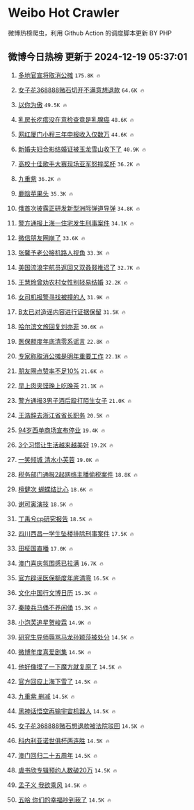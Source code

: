 # Weibo Hot Crawler 



微博热榜爬虫，利用 Github Action 的调度脚本更新 BY PHP 


## 微博今日热榜 更新于 2024-12-19 05:37:01 
1. [多地官宣将取消公摊](https://s.weibo.com/weibo?q=%23%E5%A4%9A%E5%9C%B0%E5%AE%98%E5%AE%A3%E5%B0%86%E5%8F%96%E6%B6%88%E5%85%AC%E6%91%8A%23&t=31&band_rank=1&Refer=top) `175.8K 🔥` 

1. [女子花368888赌石切开不满意想退款](https://s.weibo.com/weibo?q=%23%E5%A5%B3%E5%AD%90%E8%8A%B1368888%E8%B5%8C%E7%9F%B3%E5%88%87%E5%BC%80%E4%B8%8D%E6%BB%A1%E6%84%8F%E6%83%B3%E9%80%80%E6%AC%BE%23&t=31&band_rank=2&Refer=top) `64.6K 🔥` 

1. [以你为傲](https://s.weibo.com/weibo?q=%23%E4%BB%A5%E4%BD%A0%E4%B8%BA%E5%82%B2%23&t=31&band_rank=3&Refer=top) `49.5K 🔥` 

1. [乳房长疙瘩没在意检查竟是乳腺癌](https://s.weibo.com/weibo?q=%23%E4%B9%B3%E6%88%BF%E9%95%BF%E7%96%99%E7%98%A9%E6%B2%A1%E5%9C%A8%E6%84%8F%E6%A3%80%E6%9F%A5%E7%AB%9F%E6%98%AF%E4%B9%B3%E8%85%BA%E7%99%8C%23&t=31&band_rank=4&Refer=top) `48.6K 🔥` 

1. [网红厦门小程三年申报收入仅数万](https://s.weibo.com/weibo?q=%23%E7%BD%91%E7%BA%A2%E5%8E%A6%E9%97%A8%E5%B0%8F%E7%A8%8B%E4%B8%89%E5%B9%B4%E7%94%B3%E6%8A%A5%E6%94%B6%E5%85%A5%E4%BB%85%E6%95%B0%E4%B8%87%23&t=31&band_rank=5&Refer=top) `44.6K 🔥` 

1. [新婚夫妇合影结婚证被玉龙雪山收下了](https://s.weibo.com/weibo?q=%23%E6%96%B0%E5%A9%9A%E5%A4%AB%E5%A6%87%E5%90%88%E5%BD%B1%E7%BB%93%E5%A9%9A%E8%AF%81%E8%A2%AB%E7%8E%89%E9%BE%99%E9%9B%AA%E5%B1%B1%E6%94%B6%E4%B8%8B%E4%BA%86%23&t=31&band_rank=6&Refer=top) `40.9K 🔥` 

1. [高校十佳歌手大赛现场亚军怒摔奖杯](https://s.weibo.com/weibo?q=%23%E9%AB%98%E6%A0%A1%E5%8D%81%E4%BD%B3%E6%AD%8C%E6%89%8B%E5%A4%A7%E8%B5%9B%E7%8E%B0%E5%9C%BA%E4%BA%9A%E5%86%9B%E6%80%92%E6%91%94%E5%A5%96%E6%9D%AF%23&t=31&band_rank=7&Refer=top) `36.2K 🔥` 

1. [九重紫](https://s.weibo.com/weibo?q=%E4%B9%9D%E9%87%8D%E7%B4%AB&t=31&band_rank=8&Refer=top) `36.2K 🔥` 

1. [鹿晗苹果头](https://s.weibo.com/weibo?q=%E9%B9%BF%E6%99%97%E8%8B%B9%E6%9E%9C%E5%A4%B4&t=31&band_rank=9&Refer=top) `35.3K 🔥` 

1. [俄首次披露正研发新型洲际弹道导弹](https://s.weibo.com/weibo?q=%23%E4%BF%84%E9%A6%96%E6%AC%A1%E6%8A%AB%E9%9C%B2%E6%AD%A3%E7%A0%94%E5%8F%91%E6%96%B0%E5%9E%8B%E6%B4%B2%E9%99%85%E5%BC%B9%E9%81%93%E5%AF%BC%E5%BC%B9%23&t=31&band_rank=10&Refer=top) `34.8K 🔥` 

1. [警方通报上海一住宅发生刑事案件](https://s.weibo.com/weibo?q=%23%E8%AD%A6%E6%96%B9%E9%80%9A%E6%8A%A5%E4%B8%8A%E6%B5%B7%E4%B8%80%E4%BD%8F%E5%AE%85%E5%8F%91%E7%94%9F%E5%88%91%E4%BA%8B%E6%A1%88%E4%BB%B6%23&t=31&band_rank=11&Refer=top) `34.1K 🔥` 

1. [微信朋友圈崩了](https://s.weibo.com/weibo?q=%E5%BE%AE%E4%BF%A1%E6%9C%8B%E5%8F%8B%E5%9C%88%E5%B4%A9%E4%BA%86&t=31&band_rank=12&Refer=top) `33.6K 🔥` 

1. [张馨予老公接机路人视角](https://s.weibo.com/weibo?q=%23%E5%BC%A0%E9%A6%A8%E4%BA%88%E8%80%81%E5%85%AC%E6%8E%A5%E6%9C%BA%E8%B7%AF%E4%BA%BA%E8%A7%86%E8%A7%92%23&t=31&band_rank=13&Refer=top) `33.3K 🔥` 

1. [美国流浪宇航员返回又双叒叕推迟了](https://s.weibo.com/weibo?q=%23%E7%BE%8E%E5%9B%BD%E6%B5%81%E6%B5%AA%E5%AE%87%E8%88%AA%E5%91%98%E8%BF%94%E5%9B%9E%E5%8F%88%E5%8F%8C%E5%8F%92%E5%8F%95%E6%8E%A8%E8%BF%9F%E4%BA%86%23&t=31&band_rank=14&Refer=top) `32.7K 🔥` 

1. [王慧玲曾劝农村女性别轻易结婚](https://s.weibo.com/weibo?q=%23%E7%8E%8B%E6%85%A7%E7%8E%B2%E6%9B%BE%E5%8A%9D%E5%86%9C%E6%9D%91%E5%A5%B3%E6%80%A7%E5%88%AB%E8%BD%BB%E6%98%93%E7%BB%93%E5%A9%9A%23&t=31&band_rank=15&Refer=top) `32.2K 🔥` 

1. [女司机报警寻找被撞的人](https://s.weibo.com/weibo?q=%23%E5%A5%B3%E5%8F%B8%E6%9C%BA%E6%8A%A5%E8%AD%A6%E5%AF%BB%E6%89%BE%E8%A2%AB%E6%92%9E%E7%9A%84%E4%BA%BA%23&t=31&band_rank=16&Refer=top) `31.9K 🔥` 

1. [B太已对造谣内容进行证据保留](https://s.weibo.com/weibo?q=%23B%E5%A4%AA%E5%B7%B2%E5%AF%B9%E9%80%A0%E8%B0%A3%E5%86%85%E5%AE%B9%E8%BF%9B%E8%A1%8C%E8%AF%81%E6%8D%AE%E4%BF%9D%E7%95%99%23&t=31&band_rank=17&Refer=top) `31.5K 🔥` 

1. [哈尔滨文旅回复刘亦菲](https://s.weibo.com/weibo?q=%23%E5%93%88%E5%B0%94%E6%BB%A8%E6%96%87%E6%97%85%E5%9B%9E%E5%A4%8D%E5%88%98%E4%BA%A6%E8%8F%B2%23&t=31&band_rank=18&Refer=top) `30.6K 🔥` 

1. [医保额度年底清零系谣言](https://s.weibo.com/weibo?q=%23%E5%8C%BB%E4%BF%9D%E9%A2%9D%E5%BA%A6%E5%B9%B4%E5%BA%95%E6%B8%85%E9%9B%B6%E7%B3%BB%E8%B0%A3%E8%A8%80%23&t=31&band_rank=19&Refer=top) `22.8K 🔥` 

1. [专家称取消公摊是明年重要工作](https://s.weibo.com/weibo?q=%23%E4%B8%93%E5%AE%B6%E7%A7%B0%E5%8F%96%E6%B6%88%E5%85%AC%E6%91%8A%E6%98%AF%E6%98%8E%E5%B9%B4%E9%87%8D%E8%A6%81%E5%B7%A5%E4%BD%9C%23&t=31&band_rank=20&Refer=top) `22.1K 🔥` 

1. [朋友圈点赞率不足10%](https://s.weibo.com/weibo?q=%23%E6%9C%8B%E5%8F%8B%E5%9C%88%E7%82%B9%E8%B5%9E%E7%8E%87%E4%B8%8D%E8%B6%B310%25%23&t=31&band_rank=21&Refer=top) `21.6K 🔥` 

1. [早上肉夹馍晚上吃晚茶](https://s.weibo.com/weibo?q=%23%E6%97%A9%E4%B8%8A%E8%82%89%E5%A4%B9%E9%A6%8D%E6%99%9A%E4%B8%8A%E5%90%83%E6%99%9A%E8%8C%B6%23&t=31&band_rank=22&Refer=top) `21.1K 🔥` 

1. [警方通报3男子酒后殴打陌生女子](https://s.weibo.com/weibo?q=%23%E8%AD%A6%E6%96%B9%E9%80%9A%E6%8A%A53%E7%94%B7%E5%AD%90%E9%85%92%E5%90%8E%E6%AE%B4%E6%89%93%E9%99%8C%E7%94%9F%E5%A5%B3%E5%AD%90%23&t=31&band_rank=23&Refer=top) `21.0K 🔥` 

1. [王浩辞去浙江省省长职务](https://s.weibo.com/weibo?q=%23%E7%8E%8B%E6%B5%A9%E8%BE%9E%E5%8E%BB%E6%B5%99%E6%B1%9F%E7%9C%81%E7%9C%81%E9%95%BF%E8%81%8C%E5%8A%A1%23&t=31&band_rank=24&Refer=top) `20.5K 🔥` 

1. [94岁西单商场宣布停业](https://s.weibo.com/weibo?q=%2394%E5%B2%81%E8%A5%BF%E5%8D%95%E5%95%86%E5%9C%BA%E5%AE%A3%E5%B8%83%E5%81%9C%E4%B8%9A%23&t=31&band_rank=25&Refer=top) `19.4K 🔥` 

1. [3个习惯让生活越来越美好](https://s.weibo.com/weibo?q=%233%E4%B8%AA%E4%B9%A0%E6%83%AF%E8%AE%A9%E7%94%9F%E6%B4%BB%E8%B6%8A%E6%9D%A5%E8%B6%8A%E7%BE%8E%E5%A5%BD%23&t=31&band_rank=26&Refer=top) `19.2K 🔥` 

1. [一笑倾城 清水小芙蓉](https://s.weibo.com/weibo?q=%E4%B8%80%E7%AC%91%E5%80%BE%E5%9F%8E%20%E6%B8%85%E6%B0%B4%E5%B0%8F%E8%8A%99%E8%93%89&t=31&band_rank=27&Refer=top) `19.0K 🔥` 

1. [税务部门通报2起网络主播偷税案件](https://s.weibo.com/weibo?q=%23%E7%A8%8E%E5%8A%A1%E9%83%A8%E9%97%A8%E9%80%9A%E6%8A%A52%E8%B5%B7%E7%BD%91%E7%BB%9C%E4%B8%BB%E6%92%AD%E5%81%B7%E7%A8%8E%E6%A1%88%E4%BB%B6%23&t=31&band_rank=28&Refer=top) `18.8K 🔥` 

1. [檀健次 蝴蝶结比心](https://s.weibo.com/weibo?q=%E6%AA%80%E5%81%A5%E6%AC%A1%20%E8%9D%B4%E8%9D%B6%E7%BB%93%E6%AF%94%E5%BF%83&t=31&band_rank=29&Refer=top) `18.6K 🔥` 

1. [谢可寅演技](https://s.weibo.com/weibo?q=%E8%B0%A2%E5%8F%AF%E5%AF%85%E6%BC%94%E6%8A%80&t=31&band_rank=30&Refer=top) `18.5K 🔥` 

1. [丁禹兮cp研究报告](https://s.weibo.com/weibo?q=%23%E4%B8%81%E7%A6%B9%E5%85%AEcp%E7%A0%94%E7%A9%B6%E6%8A%A5%E5%91%8A%23&t=31&band_rank=31&Refer=top) `18.5K 🔥` 

1. [四川西昌一学生坠楼排除刑事案件](https://s.weibo.com/weibo?q=%23%E5%9B%9B%E5%B7%9D%E8%A5%BF%E6%98%8C%E4%B8%80%E5%AD%A6%E7%94%9F%E5%9D%A0%E6%A5%BC%E6%8E%92%E9%99%A4%E5%88%91%E4%BA%8B%E6%A1%88%E4%BB%B6%23&t=31&band_rank=32&Refer=top) `17.5K 🔥` 

1. [田柾国直播](https://s.weibo.com/weibo?q=%23%E7%94%B0%E6%9F%BE%E5%9B%BD%E7%9B%B4%E6%92%AD%23&t=31&band_rank=33&Refer=top) `17.0K 🔥` 

1. [澳门喜庆氛围感已拉满](https://s.weibo.com/weibo?q=%23%E6%BE%B3%E9%97%A8%E5%96%9C%E5%BA%86%E6%B0%9B%E5%9B%B4%E6%84%9F%E5%B7%B2%E6%8B%89%E6%BB%A1%23&t=31&band_rank=34&Refer=top) `16.7K 🔥` 

1. [官方辟谣医保额度年底清零](https://s.weibo.com/weibo?q=%23%E5%AE%98%E6%96%B9%E8%BE%9F%E8%B0%A3%E5%8C%BB%E4%BF%9D%E9%A2%9D%E5%BA%A6%E5%B9%B4%E5%BA%95%E6%B8%85%E9%9B%B6%23&t=31&band_rank=35&Refer=top) `16.5K 🔥` 

1. [文化中国行文博日历](https://s.weibo.com/weibo?q=%23%E6%96%87%E5%8C%96%E4%B8%AD%E5%9B%BD%E8%A1%8C%E6%96%87%E5%8D%9A%E6%97%A5%E5%8E%86%23&t=31&band_rank=36&Refer=top) `15.3K 🔥` 

1. [秦陵兵马俑不养闲俑](https://s.weibo.com/weibo?q=%23%E7%A7%A6%E9%99%B5%E5%85%B5%E9%A9%AC%E4%BF%91%E4%B8%8D%E5%85%BB%E9%97%B2%E4%BF%91%23&t=31&band_rank=37&Refer=top) `15.3K 🔥` 

1. [小泡芙追星贺峻霖](https://s.weibo.com/weibo?q=%23%E5%B0%8F%E6%B3%A1%E8%8A%99%E8%BF%BD%E6%98%9F%E8%B4%BA%E5%B3%BB%E9%9C%96%23&t=31&band_rank=38&Refer=top) `14.9K 🔥` 

1. [研究生导师辱骂马龙孙颖莎被处分](https://s.weibo.com/weibo?q=%23%E7%A0%94%E7%A9%B6%E7%94%9F%E5%AF%BC%E5%B8%88%E8%BE%B1%E9%AA%82%E9%A9%AC%E9%BE%99%E5%AD%99%E9%A2%96%E8%8E%8E%E8%A2%AB%E5%A4%84%E5%88%86%23&t=31&band_rank=39&Refer=top) `14.5K 🔥` 

1. [微博年度喜爱剧集](https://s.weibo.com/weibo?q=%E5%BE%AE%E5%8D%9A%E5%B9%B4%E5%BA%A6%E5%96%9C%E7%88%B1%E5%89%A7%E9%9B%86&t=31&band_rank=40&Refer=top) `14.5K 🔥` 

1. [他好像摸了一下魔方就复原了](https://s.weibo.com/weibo?q=%23%E4%BB%96%E5%A5%BD%E5%83%8F%E6%91%B8%E4%BA%86%E4%B8%80%E4%B8%8B%E9%AD%94%E6%96%B9%E5%B0%B1%E5%A4%8D%E5%8E%9F%E4%BA%86%23&t=31&band_rank=41&Refer=top) `14.5K 🔥` 

1. [官方回应上海下雪了](https://s.weibo.com/weibo?q=%23%E5%AE%98%E6%96%B9%E5%9B%9E%E5%BA%94%E4%B8%8A%E6%B5%B7%E4%B8%8B%E9%9B%AA%E4%BA%86%23&t=31&band_rank=42&Refer=top) `14.5K 🔥` 

1. [九重紫 删减](https://s.weibo.com/weibo?q=%E4%B9%9D%E9%87%8D%E7%B4%AB%20%E5%88%A0%E5%87%8F&t=31&band_rank=43&Refer=top) `14.5K 🔥` 

1. [黑神话悟空再输宇宙机器人](https://s.weibo.com/weibo?q=%23%E9%BB%91%E7%A5%9E%E8%AF%9D%E6%82%9F%E7%A9%BA%E5%86%8D%E8%BE%93%E5%AE%87%E5%AE%99%E6%9C%BA%E5%99%A8%E4%BA%BA%23&t=31&band_rank=44&Refer=top) `14.5K 🔥` 

1. [女子花368888赌石想退款被法院驳回](https://s.weibo.com/weibo?q=%23%E5%A5%B3%E5%AD%90%E8%8A%B1368888%E8%B5%8C%E7%9F%B3%E6%83%B3%E9%80%80%E6%AC%BE%E8%A2%AB%E6%B3%95%E9%99%A2%E9%A9%B3%E5%9B%9E%23&t=31&band_rank=45&Refer=top) `14.5K 🔥` 

1. [科内利亚诺世俱杯两连胜](https://s.weibo.com/weibo?q=%23%E7%A7%91%E5%86%85%E5%88%A9%E4%BA%9A%E8%AF%BA%E4%B8%96%E4%BF%B1%E6%9D%AF%E4%B8%A4%E8%BF%9E%E8%83%9C%23&t=31&band_rank=46&Refer=top) `14.5K 🔥` 

1. [澳门回归二十五周年](https://s.weibo.com/weibo?q=%23%E6%BE%B3%E9%97%A8%E5%9B%9E%E5%BD%92%E4%BA%8C%E5%8D%81%E4%BA%94%E5%91%A8%E5%B9%B4%23&t=31&band_rank=47&Refer=top) `14.5K 🔥` 

1. [虞书欣专辑预约人数破20万](https://s.weibo.com/weibo?q=%23%E8%99%9E%E4%B9%A6%E6%AC%A3%E4%B8%93%E8%BE%91%E9%A2%84%E7%BA%A6%E4%BA%BA%E6%95%B0%E7%A0%B420%E4%B8%87%23&t=31&band_rank=48&Refer=top) `14.5K 🔥` 

1. [孟子义 我欲乘风](https://s.weibo.com/weibo?q=%E5%AD%9F%E5%AD%90%E4%B9%89%20%E6%88%91%E6%AC%B2%E4%B9%98%E9%A3%8E&t=31&band_rank=49&Refer=top) `14.5K 🔥` 

1. [五哈 你们的幸福吵到我了](https://s.weibo.com/weibo?q=%E4%BA%94%E5%93%88%20%E4%BD%A0%E4%BB%AC%E7%9A%84%E5%B9%B8%E7%A6%8F%E5%90%B5%E5%88%B0%E6%88%91%E4%BA%86&t=31&band_rank=50&Refer=top) `14.5K 🔥` 

